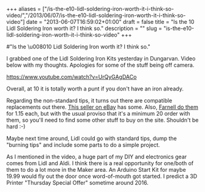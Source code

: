 +++
aliases = ["/is-the-e10-lidl-soldering-iron-worth-it-i-think-so-video/","/2013/06/07/is-the-e10-lidl-soldering-iron-worth-it-i-think-so-video"]
date = "2013-06-07T16:59:02+01:00"
draft = false
title = "Is the 10 Lidl Soldering Iron worth it? I think so."
description = ""
slug = "is-the-e10-lidl-soldering-iron-worth-it-i-think-so-video"
+++

#"Is the \u008010 Lidl Soldering Iron worth it? I think so."

I grabbed one of the Lidl Soldering Iron Kits yesterday in Dungarvan. Video below with my thoughts. Apologies for some of the stuff being off camera.

https://www.youtube.com/watch?v=UrQyGAgDACo

Overall, at 10 it is totally worth a punt if you don't have an iron already.

Regarding the non-standard tips, it turns out there are compatible replacements out there. <a href="http://www.ebay.co.uk/itm/0-5mm-Pointed-Soldering-Iron-Spare-Tip-Fits-Duratool-D00803-Variable-Temperature-/360559527019">This seller on eBay</a> has some. Also, <a href="http://ie.farnell.com/duratool/d00803-b8-1/spare-tip-d00803/dp/2081159">Farnell do them</a> for 1.15 each, but with the usual proviso that it's a minimum 20 order with them, so you'll need to find some other stuff to buy on the site. Shouldn't be hard :-)

Maybe next time around, Lidl could go with standard tips, dump the "burning tips" and include some parts to do a simple project.

As I mentioned in the video, a huge part of my DIY and electronics gear comes from Lidl and Aldi. I think there is a real opportunity for one/both of them to do a lot more in the Maker area. An Arduino Start Kit for maybe 19.99 would fly out the door once word-of-mouth got started. I predict a 3D Printer "Thursday Special Offer" sometime around 2016.

